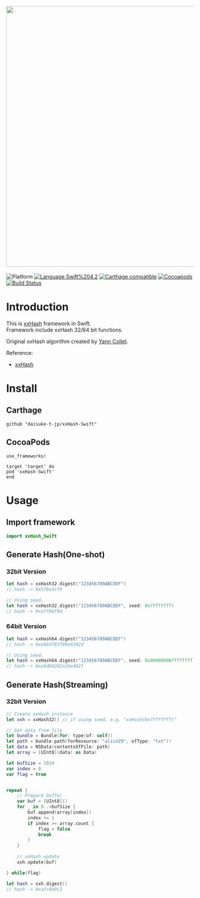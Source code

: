 <img src="https://github.com/daisuke-t-jp/xxHash-Swift/blob/master/doc/header.png" width="700"></br>
------
![Platform](https://img.shields.io/badge/Platform-iOS%2010.0+%20%7C%20macOS%2010.12+%20%7C%20tvOS%2012.0+-blue.svg)
[![Language Swift%204.2](https://img.shields.io/badge/Language-Swift%204.2-orange.svg)](https://developer.apple.com/swift)
[![Carthage compatible](https://img.shields.io/badge/Carthage-compatible-green.svg)](https://github.com/Carthage/Carthage)
[![Cocoapods](https://img.shields.io/cocoapods/v/xxHash-Swift.svg)](https://cocoapods.org/pods/xxHash-Swift)
[![Build Status](https://travis-ci.org/daisuke-t-jp/xxHash-Swift.svg?branch=master)](https://travis-ci.org/daisuke-t-jp/xxHash-Swift)


# Introduction

This is [xxHash](https://github.com/Cyan4973/xxHash/) framework in Swift.  
Framework include xxHash 32/64 bit functions.  
  
Original xxHash algorithm created by [Yann Collet](https://github.com/Cyan4973).
  
Reference:
- [xxHash](https://cyan4973.github.io/xxHash/)



# Install
## Carthage
`github "daisuke-t-jp/xxHash-Swift"`

## CocoaPods
```
use_frameworks!

target 'target' do
pod 'xxHash-Swift'
end
```


# Usage
## Import framework

```swift
import xxHash_Swift
```

## Generate Hash(One-shot)
### 32bit Version
```swift
let hash = xxHash32.digest("123456789ABCDEF")
// hash -> 0x576e3cf9

// Using seed.
let hash = xxHash32.digest("123456789ABCDEF", seed: 0x7fffffff)
// hash -> 0xa7f06f9d
```

### 64bit Version
```swift
let hash = xxHash64.digest("123456789ABCDEF")
// hash -> 0xa66df83f00e9202d

// Using seed.
let hash = xxHash64.digest("123456789ABCDEF", seed: 0x000000007fffffff)
// hash -> 0xe8d84202a16e482f
```


## Generate Hash(Streaming)
### 32bit Version
```swift
// Create xxHash instance
let xxh = xxHash32() // if using seed, e.g. "xxHash(0x7fffffff)"

// Get data from file
let bundle = Bundle(for: type(of: self))
let path = bundle.path(forResource: "alice29", ofType: "txt")!
let data = NSData(contentsOfFile: path)
let array = [UInt8](data! as Data)

let bufSize = 1024
var index = 0
var flag = true


repeat {
    // Prepare buffer
    var buf = [UInt8]()
    for _ in 0..<bufSize {
        buf.append(array[index])
        index += 1
        if index >= array.count {
            flag = false
            break
        }   
    }
 
    // xxHash update
    xxh.update(buf)

} while(flag)

let hash = xxh.digest()
// hash -> 0xafc8e0c2
```
